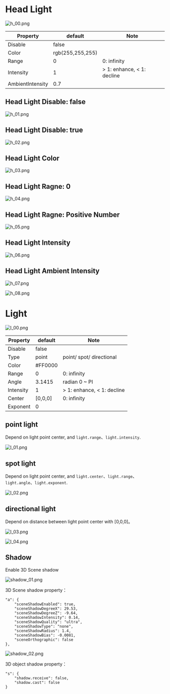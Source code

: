 # Head Light  

![h_00.png](image257.png)  

Property         | default          | Note
-----------------|------------------|-------------
Disable          | false            | 
Color            | rgb(255,255,255) | 
Range            | 0                | 0: infinity
Intensity        | 1                | > 1: enhance, < 1: decline
AmbientIntensity | 0.7              |  


## Head Light Disable: false  

![h_01.png](image258.png)  

## Head Light Disable: true  

![h_02.png](image259.png)  

## Head Light Color  

![h_03.png](image260.png)  

## Head Light Ragne: 0  

![h_04.png](image261.png)  

## Head Light Ragne: Positive Number  

![h_05.png](image262.png)  

## Head Light Intensity

![h_06.png](image263.png)  

## Head Light Ambient Intensity

![h_07.png](image264.png)  

![h_08.png](image265.png)  

# Light  

![l_00.png](image266.png)  

Property         | default          | Note
-----------------|------------------|-------------
Disable          | false            | 
Type             | point            | point/ spot/ directional
Color            | #FF0000          | 
Range            | 0                | 0: infinity
Angle            | 3.1415           | radian 0 ~ PI
Intensity        | 1                | > 1: enhance, < 1: decline
Center           | [0,0,0]          | 0: infinity
Exponent         | 0                |  

## point light  

Depend on light point center, and `light.range`、`light.intensity`. 

![l_01.png](image267.png)  

## spot light  

Depend on light point center, and `light.center`、`light.range`、`light.angle`、`light.exponent`.  

![l_02.png](image268.png)  

## directional light  

Depend on distance between light point center with [0,0,0]。  

![l_03.png](image269.png)  

![l_04.png](image270.png)  


## Shadow  

Enable 3D Scene shadow

![shadow_01.png](image271.png)  

3D Scene shadow property：  

    "a": {
        "sceneShadowEnabled": true,
        "sceneShadowDegreeX": 29.53,
        "sceneShadowDegreeZ": -9.64,
        "sceneShadowIntensity": 0.14,
        "sceneShadowQuality": "ultra",
        "sceneShadowType": "none",
        "sceneShadowRadius": 1.4,
        "sceneShadowBias": -0.0081,
        "sceneOrthographic": false
    },

![shadow_02.png](image272.png)  

3D object shadow property：  

    "s": {
        "shadow.receive": false,
        "shadow.cast": false
    }